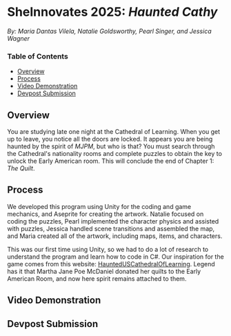 # SheInnovates 2025: *Haunted Cathy*
*By: Maria Dantas Vilela, Natalie Goldsworthy, Pearl Singer, and Jessica Wagner*

### Table of Contents
- [Overview](#overview)
- [Process](#process)
- [Video Demonstration](#video-demonstration)
- [Devpost Submission](#devpost-submission)

## Overview
You are studying late one night at the Cathedral of Learning. When you get up to leave, you notice all the doors are locked. It appears you are being haunted by the spirit of *MJPM*, but who is that? You must search through the Cathedral's nationality rooms and complete puzzles to obtain the key to unlock the Early American room. This will conclude the end of Chapter 1: *The Quilt*.

## Process
We developed this program using Unity for the coding and game mechanics, and Aseprite for creating the artwork. Natalie focused on coding the puzzles, Pearl implemented the character physics and assisted with puzzles, Jessica handled scene transitions and assembled the map, and Maria created all of the artwork, including maps, items, and characters. 

This was our first time using Unity, so we had to do a lot of research to understand the program and learn how to code in C#. Our inspiration for the game comes from this website: [HauntedUSCathedralOfLearning](https://hauntedus.com/pennsylvania/cathedral-learning-pitts-university/). Legend has it that Martha Jane Poe McDaniel donated her quilts to the Early American Room, and now here spirit remains attached to them.

## Video Demonstration

## Devpost Submission
